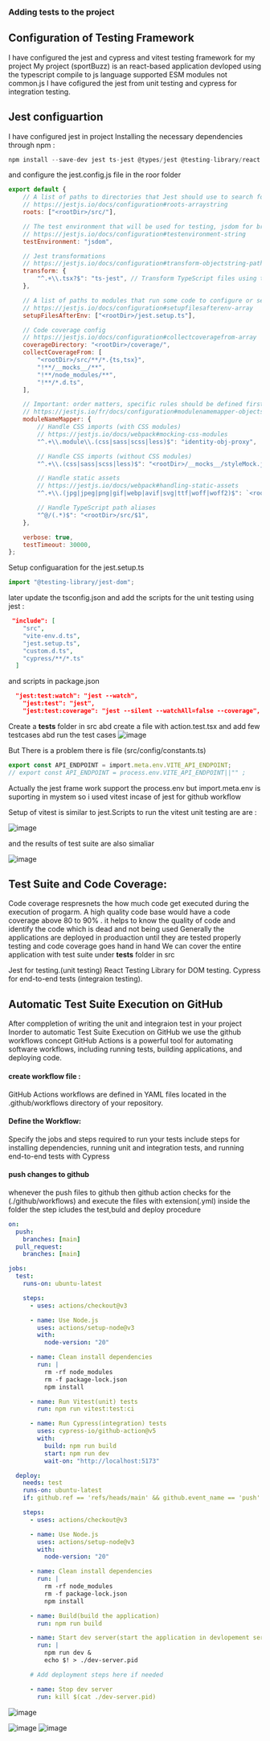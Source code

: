 ### Adding tests to the project

## Configuration of Testing Framework
I have configured the jest and cypress and vitest testing framework for my project 
My project (sportBuzz) is an react-based application devloped using the typescript compile to js language supported ESM modules not common.js
I have cofigured the jest from unit testing and cypress for integration testing.
## Jest configuartion
I have configured jest in project 
Installing the necessary dependencies through npm :

```javascript
npm install --save-dev jest ts-jest @types/jest @testing-library/react @testing-library/jest-dom @testing-library/user-event

```
and configure the jest.config.js file in the roor folder
```javascript
export default {
    // A list of paths to directories that Jest should use to search for files in
    // https://jestjs.io/docs/configuration#roots-arraystring
    roots: ["<rootDir>/src/"],

    // The test environment that will be used for testing, jsdom for browser environment
    // https://jestjs.io/docs/configuration#testenvironment-string
    testEnvironment: "jsdom",

    // Jest transformations
    // https://jestjs.io/docs/configuration#transform-objectstring-pathtotransformer--pathtotransformer-object
    transform: {
        "^.+\\.tsx?$": "ts-jest", // Transform TypeScript files using ts-jest
    },

    // A list of paths to modules that run some code to configure or set up the testing framework before each test file in the suite is executed
    // https://jestjs.io/docs/configuration#setupfilesafterenv-array
    setupFilesAfterEnv: ["<rootDir>/jest.setup.ts"],

    // Code coverage config
    // https://jestjs.io/docs/configuration#collectcoveragefrom-array
    coverageDirectory: "<rootDir>/coverage/",
    collectCoverageFrom: [
        "<rootDir>/src/**/*.{ts,tsx}",
        "!**/__mocks__/**",
        "!**/node_modules/**",
        "!**/*.d.ts",
    ],

    // Important: order matters, specific rules should be defined first
    // https://jestjs.io/fr/docs/configuration#modulenamemapper-objectstring-string--arraystring
    moduleNameMapper: {
        // Handle CSS imports (with CSS modules)
        // https://jestjs.io/docs/webpack#mocking-css-modules
        "^.+\\.module\\.(css|sass|scss|less)$": "identity-obj-proxy",

        // Handle CSS imports (without CSS modules)
        "^.+\\.(css|sass|scss|less)$": "<rootDir>/__mocks__/styleMock.js",

        // Handle static assets
        // https://jestjs.io/docs/webpack#handling-static-assets
        "^.+\\.(jpg|jpeg|png|gif|webp|avif|svg|ttf|woff|woff2)$": `<rootDir>/__mocks__/fileMock.js`,

        // Handle TypeScript path aliases
        "^@/(.*)$": "<rootDir>/src/$1",
    },

    verbose: true,
    testTimeout: 30000,
};

```

Setup configuaration for the jest.setup.ts

```typescript
import "@testing-library/jest-dom";

```

later update the tsconfig.json and add the scripts for the unit testing using jest :
```json
 "include": [
    "src",
    "vite-env.d.ts",
    "jest.setup.ts",
    "custom.d.ts",
    "cypress/**/*.ts"
  ]
```

and scripts in package.json
```json
  "jest:test:watch": "jest --watch",
    "jest:test": "jest",
    "jest:test:coverage": "jest --silent --watchAll=false --coverage",
```

Create a  __tests__ folder in src abd create a file with action.test.tsx and add few testcases
abd run the test cases
![image](https://github.com/user-attachments/assets/0eae10f7-7572-4df3-921e-d1c376f912ff)


But There is a problem there is file (src/config/constants.ts)
```typescript
export const API_ENDPOINT = import.meta.env.VITE_API_ENDPOINT;
// export const API_ENDPOINT = process.env.VITE_API_ENDPOINT||"" ;

```

Actually the jest frame work support the process.env but import.meta.env is suporting in mystem so i used vitest incase of jest for github workflow

Setup of vitest is similar to jest.Scripts to run the vitest unit testing are  are :

![image](https://github.com/user-attachments/assets/a7dca186-12ed-43b3-858c-3ee5d616160f)

 and the results of test suite are also simaliar
 
 ![image](https://github.com/user-attachments/assets/107c5b0d-f29b-4f38-97b4-d5f25fce81dc)

## Test Suite and Code Coverage:
Code coverage respresnets the how much code get executed during the execution of progarm. A high quality code base would have a code coverage above 80 to 90% .
it helps to know the quality of code and identify the code which is dead and not being used 
Generally the applications are deployed in produaction until they are tested properly
testing and code coverage goes hand in hand 
We can cover the entire application with test suite under __tests__ folder in src

Jest for testing.(unit testing)
React Testing Library for DOM testing.
Cypress for end-to-end tests (integraion testing).



## Automatic Test Suite Execution on GitHub

After comppletion of writing the unit and integraion test in your project 
Inorder to automatic Test Suite Execution on GitHub we use the github workflows concept
GitHub Actions is a powerful tool for automating software workflows, including running tests, building applications, and deploying code.
#### create workflow file :
GitHub Actions workflows are defined in YAML files located in the .github/workflows directory of your repository.
#### Define the Workflow: 
Specify the jobs and steps required to run your tests include steps for installing dependencies, running unit and integration tests, and running end-to-end tests with Cypress
#### push changes to github 
whenever the push files to github then github action checks for the (./github/workflows) and execute the files with extension(.yml) inside the folder
the step icludes the test,buld and deploy procedure 

```yml
on:
  push:
    branches: [main]
  pull_request:
    branches: [main]

jobs:
  test:
    runs-on: ubuntu-latest

    steps:
      - uses: actions/checkout@v3

      - name: Use Node.js
        uses: actions/setup-node@v3
        with:
          node-version: "20"

      - name: Clean install dependencies
        run: |
          rm -rf node_modules
          rm -f package-lock.json
          npm install

      - name: Run Vitest(unit) tests
        run: npm run vitest:test:ci

      - name: Run Cypress(integration) tests
        uses: cypress-io/github-action@v5
        with:
          build: npm run build
          start: npm run dev
          wait-on: "http://localhost:5173"

  deploy:
    needs: test
    runs-on: ubuntu-latest
    if: github.ref == 'refs/heads/main' && github.event_name == 'push'

    steps:
      - uses: actions/checkout@v3

      - name: Use Node.js
        uses: actions/setup-node@v3
        with:
          node-version: "20"

      - name: Clean install dependencies
        run: |
          rm -rf node_modules
          rm -f package-lock.json
          npm install

      - name: Build(build the application)
        run: npm run build

      - name: Start dev server(start the application in devlopement server)
        run: |
          npm run dev &
          echo $! > ./dev-server.pid

      # Add deployment steps here if needed

      - name: Stop dev server
        run: kill $(cat ./dev-server.pid)

```

![image](https://github.com/user-attachments/assets/3418ae6b-e51f-4f09-89f2-fd4075cec604)

![image](https://github.com/user-attachments/assets/d40cdf78-b7ed-4821-b7d9-d94b1f6cbf4e)
![image](https://github.com/user-attachments/assets/cf960f4e-f1a1-4f68-aad1-38aa257e3416)


